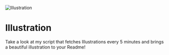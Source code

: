 ![Illustration](https://i.redd.it/0109oudatzqb1.jpg?width=100&height=100)

# Illustration
Take a look at my script that fetches Illustrations every 5 minutes and brings a beautiful illustration to your Readme!